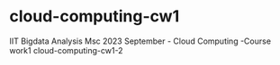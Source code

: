 # cloud-computing-cw1
IIT Bigdata Analysis Msc 2023 September - Cloud Computing -Course work1
cloud-computing-cw1-2